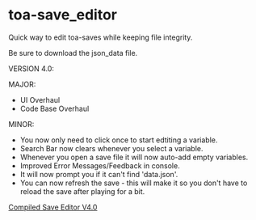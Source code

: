 # toa-save_editor
Quick way to edit toa-saves while keeping file integrity.

Be sure to download the json_data file.

VERSION 4.0:

MAJOR:
- UI Overhaul
- Code Base Overhaul

MINOR:
- You now only need to click once to start edtiting a variable.
- Search Bar now clears whenever you select a variable.
- Whenever you open a save file it will now auto-add empty variables.
- Improved Error Messages/Feedback in console.
- It will now prompt you if it can't find 'data.json'.
- You can now refresh the save - this will make it so you don't have to reload the save after playing for a bit.

<a href="https://www.mediafire.com/file/3xgvyexwitfyp0x/save_editor_v4.exe/file">Compiled Save Editor V4.0</a>
